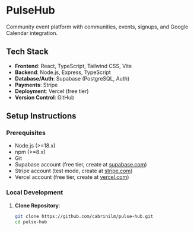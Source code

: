 # PulseHub

Community event platform with communities, events, signups, and Google Calendar integration.

## Tech Stack
- **Frontend**: React, TypeScript, Tailwind CSS, Vite
- **Backend**: Node.js, Express, TypeScript
- **Database/Auth**: Supabase (PostgreSQL, Auth)
- **Payments**: Stripe
- **Deployment**: Vercel (free tier)
- **Version Control**: GitHub

## Setup Instructions

### Prerequisites
- Node.js (>=18.x)
- npm (>=8.x)
- Git
- Supabase account (free tier, create at [supabase.com](https://supabase.com))
- Stripe account (test mode, create at [stripe.com](https://stripe.com))
- Vercel account (free tier, create at [vercel.com](https://vercel.com))

### Local Development
1. **Clone Repository**:
   ```bash
   git clone https://github.com/cabrinilm/pulse-hub.git
   cd pulse-hub